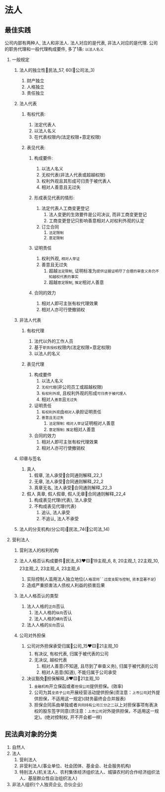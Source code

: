 # 法人

## 最佳实践

公司内部有两种人, 法人和非法人. 法人对应的是代表, 非法人对应的是代理. 公司的职务代理和一般代理构成要件, 多了1条: `以法人名义`

1. 一般规定

    1. 法人的独立性🚪民法_57, 60(🚪公司法_3)
        1. 财产独立
        2. 人格独立
        3. 责任独立

    2. 法人代表
        1. 有权代表:
            1. 法定代表人
            2. 以法人名义
            3. 在代表权限内(法定权限+意定权限)

        2. 表见代表:
            1. 构成要件:
                1. 以法人名义
                2. 无权代表(非法人代表或超越权限)
                3. 权利外观且其形成可归责于被代表人
                4. 相对人善意且无过失

            2. 形成表见代表的情形:
                1. 法定代表人工商变更登记
                    1. 法人变更的生效要件是公司决议, 而非工商变更登记
                    2. 工商变更登记只影响善意相对人对权利外观的认定
                2. 订立合同
                    1. `法定限制`
                    2. `意定限制`
            3. 证明责任
                1. 权利外观, `相对人举证`
                2. 善意且无过失
                    1. 超越`法定限制`, 证明标准为`提供证据证明尽了合理的审查义务仍不知越权代表的事实`
                    2. 超越`意定限制`, `推定`相对人善意
            4. 合同的效力
                1. 相对人即可主张有权代理效果
                2. 相对人亦可行使撤销权
    3. 非法人代表

        1. 有权代理
            1. 法代以外的工作人员
            2. 基于`职务授权`权限内(法定权限+意定权限)
            3. 以法人的名义

        2. 表见代理
            1. 构成要件
                1. 以法人名义
                2. `无权代理`(非公司员工或超越权限)
                3. `有权利外观`, 且权利外观的形成`可归责于被代理人`
                4. 相对人`善意`且`无过失`
            2. 证明责任
                1. `有权利外观`由`相对人`承担证明责任
                2. `善意且无过失`
                    1. `法定限制`: `相对人举证`证明相对人善意
                    2. `意定限制`: `推定`相对人善意
            3. 合同的效力
                1. 相对人即可主张有权代理效果
                2. 相对人亦可行使撤销权


    4. 印章与签名
        1. 真人
            1. 假章, 法人承受🚪合同通则解释_22_1
            2. 无章, 法人承受🚪合同通则解释_22_2
            3. 真章无名, 法人承受🚪合同通则解释_22_3
        2. 假人
            真章, 假人假章, 假人无章🚪合同通则解释_22_4
            1. 构成表见代理(代表), 法人承受
            2. 不构成表见代理(代表)
                1. 追认, 法人承受
                2. 不追认, 法人不承受

    5. 法人的分支机构(分公司)🚪民法_74(🚪公司法_14)


2. 营利法人
    1. 营利法人的权利机构
    2. 法人人格否认构成要件🚪民法_83❤️🟨🚪19主观_6, 8, 20主观_1, 22主观_10, 23主观_2, 23主观_4, 23主观_6
        1. 实际控制人滥用法人独立地位(`人格混同``过度支配与控制`, `资本显著不足`)
        2. 造成严重损害法人债权人利益的损害后果

    3. 法人人格否认的类型
        1. 法人人格的`正向`否认
            1. 法人人格的`纵向`否认
            2. 法人人格的`横向`否认
        2. 法人人格的`反向`否认

    4. 公司对外担保
        1. 公司对外担保承受归属🚪公司_15❤️🟨🚪21主观_10
            1. 有决议, 有权代表, 归属于被代表的公司
            2. 无决议, 越权代表
                1. 相对人善意(不知道, 且尽到了审查义务), 归属于被代表的公司
                2. 相对人恶意(知道), 不能归属于公司承受
        2. 决议豁免🚪担保解释_8❤️🟨🚪21主观_10
            1. `金融机构`开立保函或者`担保公司`提供担保。(效率)
            2. 公司为其`全资子公司`开展经营活动提供担保(须注意：`上市公司`对外提供担保，不适用这一规定)(财务最终会合并报表)
            3. 担保合同系由单独或者`共同持有公司三分之二`以上对担保事项有表决权的股东签字同意(须注意：`上市公司`对外提供担保，不适用这一规定)。(绝对控制权, 开不开会都一样)


## 民法典对象的分类

1. 自然人
2. 法人
    1. 营利法人
    2. 非营利法人(事业单位、社会团体、基金会、社会服务机构)
    3. 特别法人(机关法人、农村集体经济组织法人、城镇农村的合作经济组织法人、基层群众性自治组织法人)
3. 非法人组织(个人独资企业, 合伙企业)




